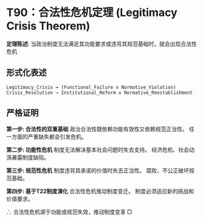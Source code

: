 # T90：合法性危机定理 (Legitimacy Crisis Theorem)

**定理陈述**: 当政治制度无法满足其功能要求或违背其规范基础时，就会出现合法性危机

## 形式化表述
```
Legitimacy_Crisis ↔ (Functional_Failure ∨ Normative_Violation)
Crisis_Resolution → Institutional_Reform ∨ Normative_Reestablishment
```

## 严格证明

**第一步: 合法性的双重基础**
政治合法性既依赖功能有效性又依赖规范正当性。
任一方面的严重缺失都会引发危机。

**第二步: 功能性危机**
制度无法解决基本社会问题时失去支持。
经济危机、社会动荡暴露制度缺陷。

**第三步: 规范性危机**
制度违背其承诺的价值时失去正当性。
腐败、不公正破坏规范基础。

**第四步: 基于T22制度演化**
合法性危机推动制度变迁。
制度必须适应新的挑战和价值要求。

∴ 合法性危机源于功能或规范失效，推动制度变革 □